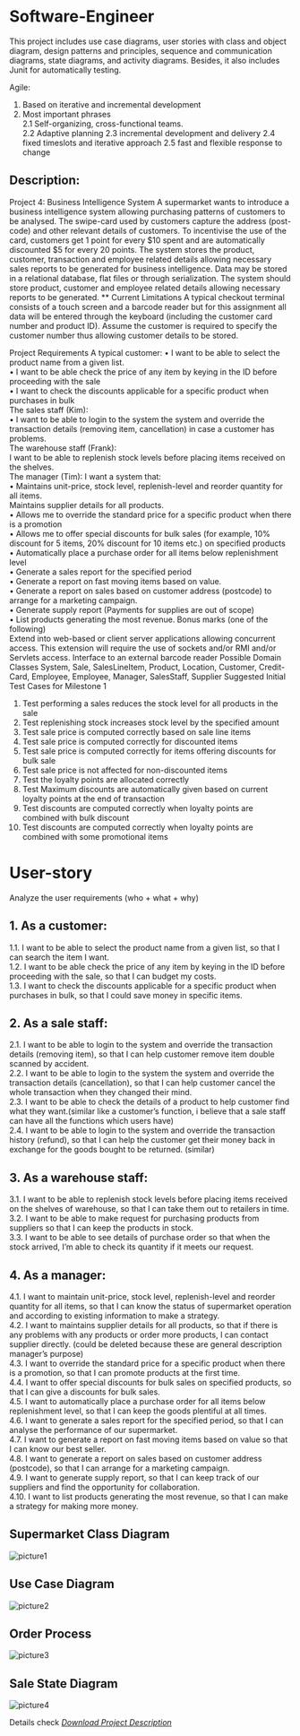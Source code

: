 # Software-Engineer 
This project includes use case diagrams, user stories with class and object diagram, design patterns and principles, sequence and communication diagrams, state diagrams, and activity diagrams. Besides, it also includes Junit for automatically testing.  

Agile: 
1. Based on iterative and incremental development  
2. Most important phrases  
2.1 Self-organizing, cross-functional teams.  
2.2 Adaptive planning
2.3 incremental development and delivery
2.4 fixed timeslots and iterative approach
2.5 fast and flexible response to change


## Description:
Project 4: Business Intelligence System
A supermarket wants to introduce a business intelligence system allowing purchasing patterns of customers to be analysed. The swipe-card used by customers capture the address (post-code) and other relevant details of customers. To incentivise the use of the card, customers get 1 point for every $10 spent and are automatically discounted $5 for every 20 points. The system stores the product, customer, transaction and employee related details allowing necessary sales reports to be generated for business intelligence. Data may be stored in a relational database, flat files or through serialization. The system should store product, customer and employee related details allowing necessary reports to be generated.
** Current Limitations
A typical checkout terminal consists of a touch screen and a barcode reader but for this assignment all data will be entered through the keyboard (including the customer card number and product ID). Assume the customer is required to specify the customer number thus allowing customer details to be stored.

Project Requirements A typical customer:
• I want to be able to select the product name from a given list.  
• I want to be able check the price of any item by keying in the ID before proceeding
with the sale  
• I want to check the discounts applicable for a specific product when purchases in
bulk  
The sales staff (Kim):  
• I want to be able to login to the system the system and override the transaction details (removing item, cancellation) in case a customer has problems.  
The warehouse staff (Frank):  
I want to be able to replenish stock levels before placing items received on the shelves.  
The manager (Tim): I want a system that:  
• Maintains unit-price, stock level, replenish-level and reorder quantity for all items.  
Maintains supplier details for all products.  
• Allows me to override the standard price for a specific product when there is a
promotion  
• Allows me to offer special discounts for bulk sales (for example, 10% discount for 5
items, 20% discount for 10 items etc.) on specified products  
• Automatically place a purchase order for all items below replenishment level  
• Generate a sales report for the specified period  
• Generate a report on fast moving items based on value.  
• Generate a report on sales based on customer address (postcode) to arrange for a
marketing campaign.  
• Generate supply report (Payments for supplies are out of scope)  
• List products generating the most revenue.
Bonus marks (one of the following)  
Extend into web-based or client server applications allowing concurrent access. This extension will require the use of sockets and/or RMI and/or Servlets access.
Interface to an external barcode reader
Possible Domain Classes
System, Sale, SalesLineItem, Product, Location, Customer, Credit- Card, Employee,
Employee, Manager, SalesStaff, Supplier
Suggested Initial Test Cases for Milestone 1  
1. Test performing a sales reduces the stock level for all products in the sale  
2. Test replenishing stock increases stock level by the specified amount  
3. Test sale price is computed correctly based on sale line items  
4. Test sale price is computed correctly for discounted items  
5. Test sale price is computed correctly for items offering discounts for bulk sale  
6. Test sale price is not affected for non-discounted items  
7. Test the loyalty points are allocated correctly  
8. Test Maximum discounts are automatically given based on current loyalty points at
the end of transaction  
9. Test discounts are computed correctly when loyalty points are combined with bulk
discount  
10. Test discounts are computed correctly when loyalty points are combined with some
promotional items  
# User-story
Analyze the user requirements
(who + what + why)
## 1.	As a customer:
1.1.	I want to be able to select the product name from a given list, so that I can search the item I want.  
1.2.	I want to be able check the price of any item by keying in the ID before proceeding with the sale, so that I can budget my costs.  
1.3.	I want to check the discounts applicable for a specific product when purchases in bulk, so that I could save money in specific items.  

## 2.	As a sale staff:
2.1.	I want to be able to login to the system and override the transaction details (removing item), so that I can help customer remove item double scanned by accident.  
2.2.	I want to be able to login to the system the system and override the transaction details (cancellation), so that I can help customer cancel the whole transaction when they changed their mind.   
2.3.	I want to be able to check the details of a product to help customer find what they want.(similar like a customer’s function, i believe that a sale staff can have all the functions which users have)   
2.4.	I want to be able to login to the system and override the transaction history (refund), so that I can help the customer get their money back in exchange for the goods bought to be returned. (similar)

## 3.	As a warehouse staff:
3.1.	I want to be able to replenish stock levels before placing items received on the shelves of warehouse, so that I can take them out to retailers in time.   
3.2.	I want to be able to make request for purchasing products from suppliers so that I can keep the products in stock.   
3.3.	I want to be able to see details of purchase order so that when the stock arrived, I’m able to check its quantity if it meets our request. 

## 4.	As a manager:
4.1.	I want to maintain unit-price, stock level, replenish-level and reorder quantity for all items, so that I can know the status of supermarket operation and according to existing information to make a strategy.  
4.2.	I want to maintains supplier details for all products, so that if there is any problems with any products or order more products, I can contact supplier directly. (could be deleted because these are general description manager’s purpose)  
4.3.	I want to override the standard price for a specific product when there is a promotion, so that I can promote products at the first time.  
4.4.	I want to offer special discounts for bulk sales on specified products, so that I can give a discounts for bulk sales.  
4.5.	I want to automatically place a purchase order for all items below replenishment level, so that I can keep the goods plentiful at all times.  
4.6.	I want to generate a sales report for the specified period, so that I can analyse the performance of our supermarket.  
4.7.	I want to generate a report on fast moving items based on value so that I can know our best seller.  
4.8.	I want to generate a report on sales based on customer address (postcode), so that I can arrange for a marketing campaign.  
4.9.	I want to generate supply report, so that I can keep track of our suppliers and find the opportunity for collaboration.   
4.10.	I want to list products generating the most revenue, so that I can make a strategy for making more money.  

## Supermarket Class Diagram
![picture1](/img/SEF1.png)

## Use Case Diagram
![picture2](/img/SEF2.png)

## Order Process
![picture3](/img/SEF3.png)

## Sale State Diagram
![picture4](/img/SEF4.png)


Details check <a href="/project_report.pdf" download="project_report.pdf">*Download Project Description*</a>

